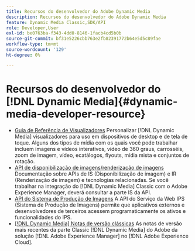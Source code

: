 ```yaml
---
title: Recursos do desenvolvedor do Adobe Dynamic Media
description: Recursos do desenvolvedor do Adobe Dynamic Media
feature: Dynamic Media Classic,SDK/API
role: Developer,User
exl-id: be0763ba-f343-4dd0-8146-1facb4cd5b0b
source-git-commit: bf31e5226cbb763e2fb82391772b64e5d5c89fae
workflow-type: tm+mt
source-wordcount: '129'
ht-degree: 0%

---
```


# Recursos do desenvolvedor do [!DNL Dynamic Media]{#dynamic-media-developer-resource}

* [Guia de Referência de Visualizadores](/help/aem-viewers-ref/homeviewers.md)<!-- (https://experienceleague.adobe.com/docs/dynamic-media-developer-resources/library/homeviewers.html) -->
Personalizar [!DNL Dynamic Media] visualizadores para uso em dispositivos de desktop e de tela de toque. Alguns dos tipos de mídia com os quais você pode trabalhar incluem imagens e vídeos interativos, vídeo de 360 graus, carrosséis, zoom de imagem, vídeo, ecatálogos, flyouts, mídia mista e conjuntos de rotação.
* [API de disponibilização de imagens/renderização de imagens](/help/aem-is-ir-api/homeisir.md)<!-- (https://experienceleague.adobe.com/docs/dynamic-media-developer-resources/image-serving-api/homeisir.html) -->
Documentação sobre APIs de IS (Disponibilização de imagem) e IR (Renderização de imagem) e tecnologias relacionadas. Se você trabalhar na integração do [!DNL Dynamic Media] Classic com o Adobe Experience Manager, deverá consultar a parte IS da API.
* [API do Sistema de Produção de Imagens](/help/aem-ips-api/c-overview.md)
A API do Serviço da Web IPS (Sistema de Produção de Imagens) permite que aplicativos externos e desenvolvedores de terceiros acessem programaticamente os ativos e funcionalidades do IPS.
* [[!DNL Dynamic Media] Notas de versão clássicas](/help/s7-release-notes/s7rn2017.md)
As notas de versão mais recentes da parte Classic [!DNL Dynamic Media] do Adobe da solução [!DNL Adobe Experience Manager] no [!DNL Adobe Experience Cloud].
